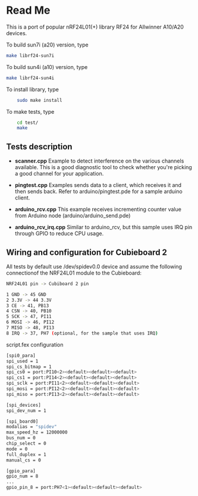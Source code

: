 Read Me
=====================

This is a port of popular nRF24L01(+) library RF24 for Allwinner A10/A20 devices.

To build sun7i (a20) version, type
```sh
make librf24-sun7i
```

To build sun4i (a10) version, type
```sh
make librf24-sun4i
```

To install library, type
```sh
    sudo make install
```

To make tests, type
```sh
	cd test/
	make
```


Tests description
-----------------

- **scanner.cpp**
Example to detect interference on the various channels available.
This is a good diagnostic tool to check whether you're picking a
good channel for your application.

- **pingtest.cpp**
Examples sends data to a client, which receives it and then sends back.
Refer to arduino/pingtest.pde for a sample arduino client.

- **arduino_rcv.cpp**
This example receives incrementing counter value from Arduino node (arduino/arduino_send.pde)

- **arduino_rcv_irq.cpp**
Similar to arduino_rcv, but this sample uses IRQ pin through GPIO to reduce CPU usage.


Wiring and configuration for Cubieboard 2
------------------

All tests by default use /dev/spidev0.0 device and assume the following connectionof the NRF24L01 module to the Cubieboard:
```sh
NRF24L01 pin -> Cubiboard 2 pin

1 GND -> 45 GND
2 3.3V -> 44 3.3V
3 CE -> 41, PB13
4 CSN -> 40, PB10
5 SCK -> 47, PI11
6 MOSI -> 46, PI12
7 MISO -> 48, PI13
8 IRQ -> 37, PH7 (optional, for the sample that uses IRQ)
```

script.fex configuration
```sh
[spi0_para]
spi_used = 1
spi_cs_bitmap = 1
spi_cs0 = port:PI10<2><default><default><default>
spi_cs1 = port:PI14<2><default><default><default>
spi_sclk = port:PI11<2><default><default><default>
spi_mosi = port:PI12<2><default><default><default>
spi_miso = port:PI13<2><default><default><default>

[spi_devices]
spi_dev_num = 1

[spi_board0]
modalias = "spidev"
max_speed_hz = 12000000
bus_num = 0
chip_select = 0
mode = 0
full_duplex = 1
manual_cs = 0

[gpio_para]
gpio_num = 8
...
gpio_pin_8 = port:PH7<1><default><default><default>
```

